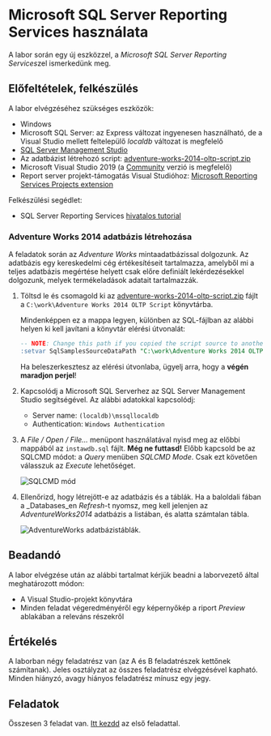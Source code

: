 # Microsoft SQL Server Reporting Services használata

A labor során egy új eszközzel, a *Microsoft SQL Server Reporting Services*zel ismerkedünk meg.

## Előfeltételek, felkészülés

A labor elvégzéséhez szükséges eszközök:

- Windows
- Microsoft SQL Server: az Express változat ingyenesen használható, de a Visual Studio mellett feltelepülő _localdb_
  változat is megfelelő
- [SQL Server Management Studio](https://docs.microsoft.com/en-us/sql/ssms/download-sql-server-management-studio-ssms)
- Az adatbázist létrehozó script: [adventure-works-2014-oltp-script.zip](adventure-works-2014-oltp-script.zip)
- Microsoft Visual Studio 2019 (a [Community](https://archive.org/download/vs_Community/vs_Community.exe) verzió is
  megfelelő)
- Report server projekt-támogatás Visual
  Studióhoz: [Microsoft Reporting Services Projects extension](https://marketplace.visualstudio.com/items?itemName=ProBITools.MicrosoftReportProjectsforVisualStudio)

Felkészülési segédlet:

- SQL Server Reporting
  Services [hivatalos tutorial](https://docs.microsoft.com/en-us/sql/reporting-services/create-a-basic-table-report-ssrs-tutorial)

### Adventure Works 2014 adatbázis létrehozása

A feladatok során az _Adventure Works_ mintaadatbázissal dolgozunk. Az adatbázis egy kereskedelmi cég értékesítéseit
tartalmazza, amelyből mi a teljes adatbázis megértése helyett csak előre definiált lekérdezésekkel dolgozunk, melyek
termékeladások adatait tartalmazzák.

1. Töltsd le és csomagold ki az [adventure-works-2014-oltp-script.zip](adventure-works-2014-oltp-script.zip) fájlt a
   `C:\work\Adventure Works 2014 OLTP Script` könyvtárba.

   Mindenképpen ez a mappa legyen, különben az SQL-fájlban az alábbi helyen ki kell javítani a könyvtár elérési
   útvonalát:

   ```sql
   -- NOTE: Change this path if you copied the script source to another path
   :setvar SqlSamplesSourceDataPath "C:\work\Adventure Works 2014 OLTP Script\"
   ```

   Ha beleszerkesztesz az elérési útvonlaba, ügyelj arra, hogy a **végén maradjon perjel**!

1. Kapcsolódj a Microsoft SQL Serverhez az SQL Server Management Studio segítségével. Az alábbi adatokkal kapcsolódj:

    - Server name: `(localdb)\mssqllocaldb`
    - Authentication: `Windows Authentication`

1. A _File / Open / File…_ menüpont használatával nyisd meg az előbbi mappából az `instawdb.sql` fájlt. **Még ne
   futtasd!** Előbb kapcsold be az SQLCMD módot: a _Query_ menüben _SQLCMD Mode_. Csak ezt követően válasszuk az
   _Execute_ lehetőséget.

   ![SQLCMD mód](images/sql-management-sqlcmd-mode.png)

1. Ellenőrizd, hogy létrejött-e az adatbázis és a táblák. Ha a baloldali fában a _Databases_en _Refresh_-t nyomsz, meg
   kell jelenjen az _AdventureWorks2014_ adatbázis a listában, és alatta számtalan tábla.

   ![AdventureWorks adatbázistáblák](images/rs-adventureworks-tablak.png).

## Beadandó

A labor elvégzése után az alábbi tartalmat kérjük beadni a laborvezető által meghatározott módon:

- A Visual Studio-projekt könyvtára
- Minden feladat végeredményéről egy képernyőkép a riport _Preview_ ablakában a releváns részekről

## Értékelés

A laborban négy feladatrész van (az A és B feladatrészek kettőnek számítanak). Jeles osztályzat az összes feladatrész
elvégzésével kapható. Minden hiányzó, avagy hiányos feladatrész mínusz egy jegy.

## Feladatok

Összesen 3 feladat van. [Itt kezdd](Feladat-1.md) az első feladattal.
